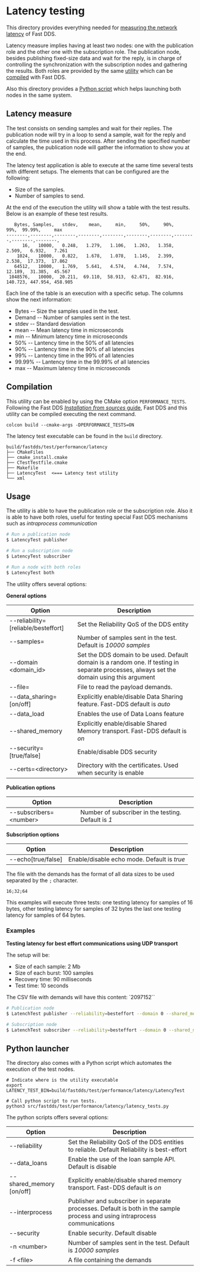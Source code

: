 # Latency testing

This directory provides everything needed for [measuring the network latency](latency-measure) of Fast DDS.

Latency measure implies having at least two nodes: one with the publication role and the other one with the subscription role.
The publication node, besides publishing fixed-size data and wait for the reply, is in charge of controlling the synchronization
with the subscription nodes and gathering the results.
Both roles are provided by the same [utility](#usage) which can be [compiled](#compilation) with Fast DDS.

Also this directory provides a [Python script](#python-launcher) which helps launching both nodes in the same system.

## Latency measure

The test consists on sending samples and wait for their replies.
The publication node will try in a loop to send a sample, wait for the reply and calculate the time used in this process.
After sending the specified number of samples, the publication node will gather the information to show you at the end.

The latency test application is able to execute at the same time several tests with different setups.
The elements that can be configured are the following:

- Size of the samples.
- Number of samples to send.

At the end of the execution the utility will show a table with the test results.
Below is an example of these test results.

```
   Bytes, Samples,   stdev,    mean,     min,     50%,     90%,     99%,  99.99%,     max
--------,--------,--------,--------,--------,--------,--------,--------,--------,--------,
      16,   10000,   0.248,   1.279,   1.106,   1.263,   1.358,   2.509,   6.932,   7.261
    1024,   10000,   0.822,   1.678,   1.078,   1.145,   2.399,   2.538,  17.373,  17.862
   64512,   10000,   1.769,   5.641,   4.574,   4.744,   7.574,  12.189,  31.385,  45.567
 1048576,   10000,  20.211,  69.110,  58.913,  62.671,  82.916, 140.723, 447.954, 458.905
```

Each line of the table is an execution with a specific setup.
The columns show the next information:

* Bytes -- Size the samples used in the test.
* Demand -- Number of samples sent in the test.
* stdev -- Standard desviation
* mean -- Mean latency time in microseconds
* min -- Minimum latency time in microseconds
* 50% -- Lantency time in the 50% of all latencies
* 90% -- Lantency time in the 90% of all latencies
* 99% -- Lantency time in the 99% of all latencies
* 99.99% -- Lantency time in the 99.99% of all latencies
* max -- Maximum latency time in microseconds


## Compilation

This utility can be enabled by using the CMake option `PERFORMANCE_TESTS`.
Following the Fast DDS [*Installation from sources*
guide](https://fast-dds.docs.eprosima.com/en/latest/installation/sources/sources_linux.html),
Fast DDS and this utility can be compiled executing the next command.

```
colcon build --cmake-args -DPERFORMANCE_TESTS=ON
```

The latency test executable can be found in the `build` directory.

```
build/fastdds/test/performance/latency
├── CMakeFiles
├── cmake_install.cmake
├── CTestTestfile.cmake
├── Makefile
├── LatencyTest  <=== Latency test utility
└── xml
```

## Usage

The utility is able to have the publication role or the subscription role.
Also it is able to have both roles, useful for testing special Fast DDS mechanisms such as *intraprocess communication*

```bash
# Run a publication node
$ LatencyTest publisher

# Run a subscription node
$ LatencyTest subscriber

# Run a node with both roles
$ LatencyTest both
```

The utility offers several options:

**General options**

| Option                              | Description                                                                                                                                |
| -                                   | -                                                                                                                                          |
| --reliability=[reliable/besteffort] | Set the Reliability QoS of the DDS entity                                                                                                  |
| --samples=<number>                  | Number of samples sent in the test. Default is *10000 samples*                                                                             |
| --domain \<domain_id>               | Set the DDS domain to be used. Default domain is a random one. If testing in separate processes, always set the domain using this argument |
| --file=<file>                       | File to read the payload demands.                                                                                                          |
| --data_sharing=[on/off]             | Explicitly enable/disable Data Sharing feature. Fast-DDS default is *auto*                                                                 |
| --data_load                         | Enables the use of Data Loans feature                                                                                                      |
| --shared_memory                     | Explicitly enable/disable Shared Memory transport. Fast-DDS default is *on*                                                                |
| --security=[true/false]             | Enable/disable DDS security                                                                                                                |
| --certs=\<directory>                | Directory with the certificates. Used when security is enable                                                                              |


**Publication options**

| Option                          | Description                                                                      |
| -                               | -                                                                                |
| --subscribers=\<number>         | Number of subscriber in the testing. Default is *1*                              |

**Subscription options**

| Option                          | Description                                                                      |
| -                               | -                                                                                |
| --echo[true/false]              | Enable/disable echo mode. Default is *true*                                      |


The file with the demands has the format of all data sizes to be used separated by the `;` character.
```
16;32;64
```

This examples will execute three tests: one testing latency for samples of 16 bytes, other testing latency for samples
of 32 bytes the last one testing latency for samples of 64 bytes.


### Examples

**Testing latency for best effort communications using UDP transport**

The setup will be:

- Size of each sample: 2 Mb
- Size of each burst: 100 samples
- Recovery time: 90 milliseconds
- Test time: 10 seconds

The CSV file with demands will have this content: `2097152``

```bash
# Publication node
$ LatenchTest publisher --reliability=besteffort --domain 0 --shared_memory=off --file=demands.csv

# Subscription node
$ LatenchTest subscriber --reliability=besteffort --domain 0 --shared_memory=off --file=demands.csv
```

## Python launcher

The directory also comes with a Python script which automates the execution of the test nodes.

```batch
# Indicate where is the utility executable
export LATENCY_TEST_BIN=build/fastdds/test/performance/latency/LatencyTest

# Call python script to run tests.
python3 src/fastdds/test/performance/latency/latency_tests.py
```

The python scripts offers several options:

| Option                              | Description                                                                                                                                |
| -                                   | -                                                                                                                                          |
| --reliability                       | Set the Reliability QoS of the DDS entities to reliable. Default Reliability is best-effort                                                |
| --data_loans                        | Enable the use of the loan sample API. Default is disable                                                                                  |
| --shared_memory [on/off]            | Explicitly enable/disable shared memory transport. Fast-DDS default is *on*                                                                |
| --interprocess                      | Publisher and subscriber in separate processes. Default is both in the sample process and using intraprocess communications                |
| --security                          | Enable security. Default disable                                                                                                           |
| -n \<number>                        | Number of samples sent in the test. Default is *10000 samples*
| -f \<file>                          | A file containing the demands                                                                                                              |
